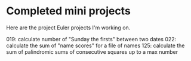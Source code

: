 # Completed mini projects

Here are the project Euler projects I'm working on.

019: calculate number of "Sunday the firsts" between two dates
022: calculate the sum of "name scores" for a file of names
125: calculate the sum of palindromic sums of consecutive squares up to a max number
